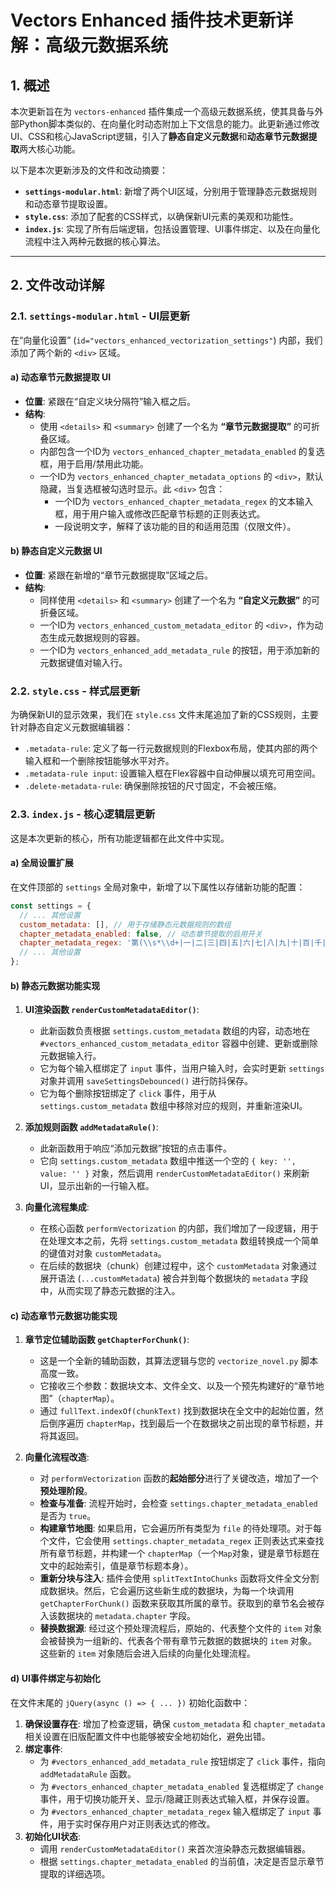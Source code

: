 # Vectors Enhanced 插件技术更新详解：高级元数据系统

## 1. 概述

本次更新旨在为 `vectors-enhanced` 插件集成一个高级元数据系统，使其具备与外部Python脚本类似的、在向量化时动态附加上下文信息的能力。此更新通过修改UI、CSS和核心JavaScript逻辑，引入了**静态自定义元数据**和**动态章节元数据提取**两大核心功能。

以下是本次更新涉及的文件和改动摘要：

-   **`settings-modular.html`**: 新增了两个UI区域，分别用于管理静态元数据规则和动态章节提取设置。
-   **`style.css`**: 添加了配套的CSS样式，以确保新UI元素的美观和功能性。
-   **`index.js`**: 实现了所有后端逻辑，包括设置管理、UI事件绑定、以及在向量化流程中注入两种元数据的核心算法。

---

## 2. 文件改动详解

### 2.1. `settings-modular.html` - UI层更新

在“向量化设置” (`id="vectors_enhanced_vectorization_settings"`) 内部，我们添加了两个新的 `<div>` 区域。

#### a) 动态章节元数据提取 UI

-   **位置**: 紧跟在“自定义块分隔符”输入框之后。
-   **结构**:
    -   使用 `<details>` 和 `<summary>` 创建了一个名为 **“章节元数据提取”** 的可折叠区域。
    -   内部包含一个ID为 `vectors_enhanced_chapter_metadata_enabled` 的复选框，用于启用/禁用此功能。
    -   一个ID为 `vectors_enhanced_chapter_metadata_options` 的 `<div>`，默认隐藏，当复选框被勾选时显示。此 `<div>` 包含：
        -   一个ID为 `vectors_enhanced_chapter_metadata_regex` 的文本输入框，用于用户输入或修改匹配章节标题的正则表达式。
        -   一段说明文字，解释了该功能的目的和适用范围（仅限文件）。

#### b) 静态自定义元数据 UI

-   **位置**: 紧跟在新增的“章节元数据提取”区域之后。
-   **结构**:
    -   同样使用 `<details>` 和 `<summary>` 创建了一个名为 **“自定义元数据”** 的可折叠区域。
    -   一个ID为 `vectors_enhanced_custom_metadata_editor` 的 `<div>`，作为动态生成元数据规则的容器。
    -   一个ID为 `vectors_enhanced_add_metadata_rule` 的按钮，用于添加新的元数据键值对输入行。

### 2.2. `style.css` - 样式层更新

为确保新UI的显示效果，我们在 `style.css` 文件末尾追加了新的CSS规则，主要针对静态自定义元数据编辑器：

-   `.metadata-rule`: 定义了每一行元数据规则的Flexbox布局，使其内部的两个输入框和一个删除按钮能够水平对齐。
-   `.metadata-rule input`: 设置输入框在Flex容器中自动伸展以填充可用空间。
-   `.delete-metadata-rule`: 确保删除按钮的尺寸固定，不会被压缩。

### 2.3. `index.js` - 核心逻辑层更新

这是本次更新的核心，所有功能逻辑都在此文件中实现。

#### a) 全局设置扩展

在文件顶部的 `settings` 全局对象中，新增了以下属性以存储新功能的配置：

```javascript
const settings = {
  // ... 其他设置
  custom_metadata: [], // 用于存储静态元数据规则的数组
  chapter_metadata_enabled: false, // 动态章节提取的启用开关
  chapter_metadata_regex: '第(\\s*\\d+|一|二|三|四|五|六|七|八|九|十|百|千|万)\\s*章.*', // 默认正则表达式
  // ... 其他设置
};
```

#### b) 静态元数据功能实现

1.  **UI渲染函数 `renderCustomMetadataEditor()`**:
    -   此新函数负责根据 `settings.custom_metadata` 数组的内容，动态地在 `#vectors_enhanced_custom_metadata_editor` 容器中创建、更新或删除元数据输入行。
    -   它为每个输入框绑定了 `input` 事件，当用户输入时，会实时更新 `settings` 对象并调用 `saveSettingsDebounced()` 进行防抖保存。
    -   它为每个删除按钮绑定了 `click` 事件，用于从 `settings.custom_metadata` 数组中移除对应的规则，并重新渲染UI。

2.  **添加规则函数 `addMetadataRule()`**:
    -   此新函数用于响应“添加元数据”按钮的点击事件。
    -   它向 `settings.custom_metadata` 数组中推送一个空的 `{ key: '', value: '' }` 对象，然后调用 `renderCustomMetadataEditor()` 来刷新UI，显示出新的一行输入框。

3.  **向量化流程集成**:
    -   在核心函数 `performVectorization` 的内部，我们增加了一段逻辑，用于在处理文本之前，先将 `settings.custom_metadata` 数组转换成一个简单的键值对对象 `customMetadata`。
    -   在后续的数据块（chunk）创建过程中，这个 `customMetadata` 对象通过展开语法 (`...customMetadata`) 被合并到每个数据块的 `metadata` 字段中，从而实现了静态元数据的注入。

#### c) 动态章节元数据功能实现

1.  **章节定位辅助函数 `getChapterForChunk()`**:
    -   这是一个全新的辅助函数，其算法逻辑与您的 `vectorize_novel.py` 脚本高度一致。
    -   它接收三个参数：数据块文本、文件全文、以及一个预先构建好的“章节地图”（`chapterMap`）。
    -   通过 `fullText.indexOf(chunkText)` 找到数据块在全文中的起始位置，然后倒序遍历 `chapterMap`，找到最后一个在数据块之前出现的章节标题，并将其返回。

2.  **向量化流程改造**:
    -   对 `performVectorization` 函数的**起始部分**进行了关键改造，增加了一个**预处理阶段**。
    -   **检查与准备**: 流程开始时，会检查 `settings.chapter_metadata_enabled` 是否为 `true`。
    -   **构建章节地图**: 如果启用，它会遍历所有类型为 `file` 的待处理项。对于每个文件，它会使用 `settings.chapter_metadata_regex` 正则表达式来查找所有章节标题，并构建一个 `chapterMap`（一个`Map`对象，键是章节标题在文中的起始索引，值是章节标题本身）。
    -   **重新分块与注入**: 插件会使用 `splitTextIntoChunks` 函数将文件全文分割成数据块。然后，它会遍历这些新生成的数据块，为每一个块调用 `getChapterForChunk()` 函数来获取其所属的章节。获取到的章节名会被存入该数据块的 `metadata.chapter` 字段。
    -   **替换数据源**: 经过这个预处理流程后，原始的、代表整个文件的 `item` 对象会被替换为一组新的、代表各个带有章节元数据的数据块的 `item` 对象。这些新的 `item` 对象随后会进入后续的向量化处理流程。

#### d) UI事件绑定与初始化

在文件末尾的 `jQuery(async () => { ... })` 初始化函数中：

1.  **确保设置存在**: 增加了检查逻辑，确保 `custom_metadata` 和 `chapter_metadata` 相关设置在旧版配置文件中也能够被安全地初始化，避免出错。
2.  **绑定事件**:
    -   为 `#vectors_enhanced_add_metadata_rule` 按钮绑定了 `click` 事件，指向 `addMetadataRule` 函数。
    -   为 `#vectors_enhanced_chapter_metadata_enabled` 复选框绑定了 `change` 事件，用于切换功能开关、显示/隐藏正则表达式输入框，并保存设置。
    -   为 `#vectors_enhanced_chapter_metadata_regex` 输入框绑定了 `input` 事件，用于实时保存用户对正则表达式的修改。
3.  **初始化UI状态**:
    -   调用 `renderCustomMetadataEditor()` 来首次渲染静态元数据编辑器。
    -   根据 `settings.chapter_metadata_enabled` 的当前值，决定是否显示章节提取的详细选项。
